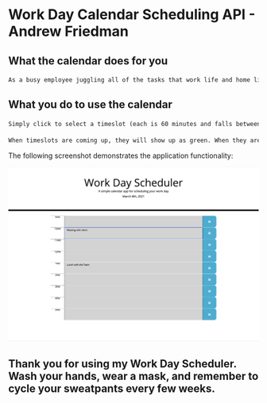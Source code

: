 # Work Day Calendar Scheduling API - Andrew Friedman



## What the calendar does for you

```md
As a busy employee juggling all of the tasks that work life and home life have in store for you during Covid-19 quarantine, this is a simple web application that allows you to keep track of appointments and the time. Using nothing but some code, this API displays for you which of your self-entered events are coming up, are currently scheduled to occur at the present time, and those that have already passed. Using the local storage of your browser, the app can make a long work day feel manageable.   
```

## What you do to use the calendar

```md
Simply click to select a timeslot (each is 60 minutes and falls between the hours of 9AM and 5PM). When the cursor appears in that slot, type in a breif title or description of the event. After you've finished entering an event into any timeslot, click the 1980s floppy disk icon to the right and boom! It's saved to your schedule.

When timeslots are coming up, they will show up as green. When they are happening right now, they'll be highlighted in red. And, if they've occurred in the past, they'll be in gray.
```

The following screenshot demonstrates the application functionality:

![The user clicks to select a timeslot, enters the event name and clicks the disk "save" button to the right.](https://github.com/andrewfriedman20/homework_05_ALF/blob/039fae0de428bcaccaffa4d039e31cd21b4e8da9/workdaycalendar.alf.jpg)

## Thank you for using my Work Day Scheduler. Wash your hands, wear a mask, and remember to cycle your sweatpants every few weeks.
